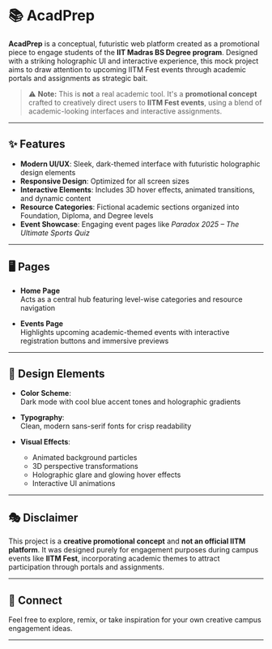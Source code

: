 # 📚 AcadPrep

**AcadPrep** is a conceptual, futuristic web platform created as a promotional piece to engage students of the **IIT Madras BS Degree program**. Designed with a striking holographic UI and interactive experience, this mock project aims to draw attention to upcoming IITM Fest events through academic portals and assignments as strategic bait.

> ⚠️ **Note:** This is **not** a real academic tool. It's a **promotional concept** crafted to creatively direct users to **IITM Fest events**, using a blend of academic-looking interfaces and interactive assignments.

---

## ✨ Features

- **Modern UI/UX**: Sleek, dark-themed interface with futuristic holographic design elements  
- **Responsive Design**: Optimized for all screen sizes  
- **Interactive Elements**: Includes 3D hover effects, animated transitions, and dynamic content  
- **Resource Categories**: Fictional academic sections organized into Foundation, Diploma, and Degree levels  
- **Event Showcase**: Engaging event pages like *Paradox 2025 – The Ultimate Sports Quiz*

---

## 🖥️ Pages

- **Home Page**  
  Acts as a central hub featuring level-wise categories and resource navigation

- **Events Page**  
  Highlights upcoming academic-themed events with interactive registration buttons and immersive previews

---

## 🎨 Design Elements

- **Color Scheme**:  
  Dark mode with cool blue accent tones and holographic gradients

- **Typography**:  
  Clean, modern sans-serif fonts for crisp readability

- **Visual Effects**:  
  - Animated background particles  
  - 3D perspective transformations  
  - Holographic glare and glowing hover effects  
  - Interactive UI animations

---

## 🎭 Disclaimer

This project is a **creative promotional concept** and **not an official IITM platform**. It was designed purely for engagement purposes during campus events like **IITM Fest**, incorporating academic themes to attract participation through portals and assignments.

---

## 🔗 Connect

Feel free to explore, remix, or take inspiration for your own creative campus engagement ideas.

---
